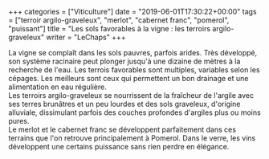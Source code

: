 +++
categories = ["Viticulture"]
date = "2019-06-01T17:30:22+00:00"
tags = ["terroir argilo-graveleux", "merlot", "cabernet franc", "pomerol", "puissant"]
title = "Les sols favorables à la vigne : les terroirs argilo-graveleux"
writer = "LeChaps"
+++

La vigne se complaît dans les sols pauvres, parfois arides. Très développé, son système racinaire peut plonger jusqu'à une dizaine de mètres à la recherche de l'eau. Les terrois favorables sont multiples, variables selon les cépages. Les meilleurs sont ceux qui permettent un bon drainage et une alimentation en eau régulière.  
Les terroirs argilo-graveleux se nourrissent de la fraîcheur de l'argile avec ses terres brunâtres et un peu lourdes et des sols graveleux, d'origine alluviale, dissimulant parfois des couches profondes d'argiles plus ou moins pures.  
Le merlot et le cabernet franc se développent parfaitement dans ces terrains que l'on retrouve principalement à Pomerol. Dans le verre, les vins développent une certains puissance sans rien perdre en élégance.
